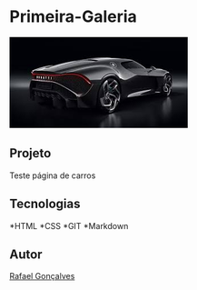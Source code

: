 # Primeira-Galeria

![](./img/Foto%203.jpeg)

## Projeto
Teste página de carros

## Tecnologias
*HTML
*CSS
*GIT
*Markdown

## Autor
[Rafael Gonçalves](www.linkedin.com)
